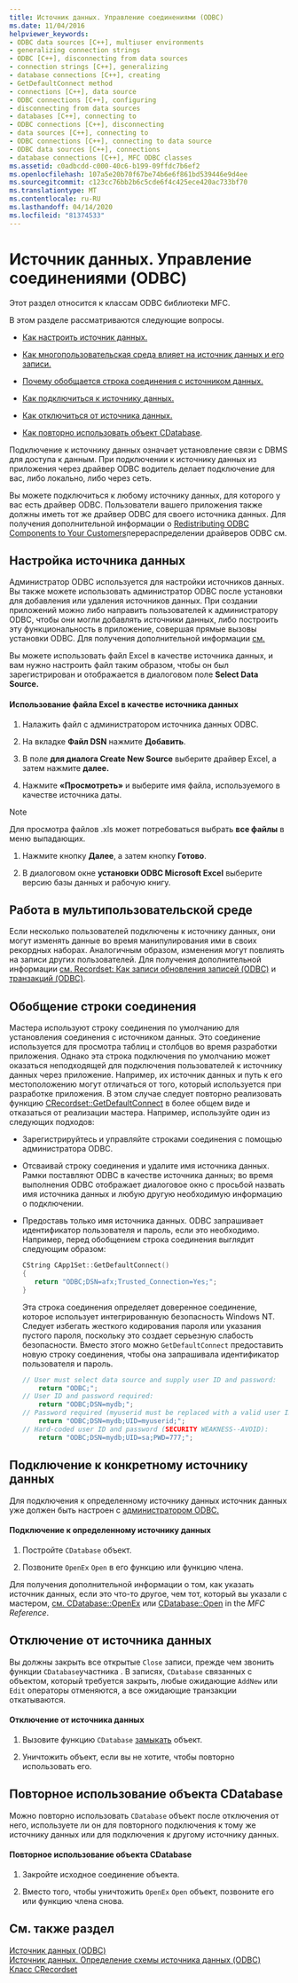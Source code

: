 ```yaml
---
title: Источник данных. Управление соединениями (ODBC)
ms.date: 11/04/2016
helpviewer_keywords:
- ODBC data sources [C++], multiuser environments
- generalizing connection strings
- ODBC [C++], disconnecting from data sources
- connection strings [C++], generalizing
- database connections [C++], creating
- GetDefaultConnect method
- connections [C++], data source
- ODBC connections [C++], configuring
- disconnecting from data sources
- databases [C++], connecting to
- ODBC connections [C++], disconnecting
- data sources [C++], connecting to
- ODBC connections [C++], connecting to data source
- ODBC data sources [C++], connections
- database connections [C++], MFC ODBC classes
ms.assetid: c0adbcdd-c000-40c6-b199-09ffdc7b6ef2
ms.openlocfilehash: 107a5e20b70f67be74b6e6f861bd539446e9d4ee
ms.sourcegitcommit: c123cc76bb2b6c5cde6f4c425ece420ac733bf70
ms.translationtype: MT
ms.contentlocale: ru-RU
ms.lasthandoff: 04/14/2020
ms.locfileid: "81374533"
---
```

# <a name="data-source-managing-connections-odbc"></a>Источник данных. Управление соединениями (ODBC)

Этот раздел относится к классам ODBC библиотеки MFC.

В этом разделе рассматриваются следующие вопросы.

- [Как настроить источник данных.](#_core_configuring_a_data_source)

- [Как многопользовательская среда влияет на источник данных и его записи.](#_core_working_in_a_multiuser_environment)

- [Почему обобщается строка соединения с источником данных.](#_core_generalizing_the_connection_string)

- [Как подключиться к источнику данных.](#_core_connecting_to_a_specific_data_source)

- [Как отключиться от источника данных.](#_core_disconnecting_from_a_data_source)

- [Как повторно использовать объект CDatabase](#_core_reusing_a_cdatabase_object).

Подключение к источнику данных означает установление связи с DBMS для доступа к данным. При подключении к источнику данных из приложения через драйвер ODBC водитель делает подключение для вас, либо локально, либо через сеть.

Вы можете подключиться к любому источнику данных, для которого у вас есть драйвер ODBC. Пользователи вашего приложения также должны иметь тот же драйвер ODBC для своего источника данных. Для получения дополнительной информации о [Redistributing ODBC Components to Your Customers](../../data/odbc/redistributing-odbc-components-to-your-customers.md)перераспределении драйверов ODBC см.

## <a name="configuring-a-data-source"></a><a name="_core_configuring_a_data_source"></a>Настройка источника данных

Администратор ODBC используется для настройки источников данных. Вы также можете использовать администратор ODBC после установки для добавления или удаления источников данных. При создании приложений можно либо направить пользователей к администратору ODBC, чтобы они могли добавлять источники данных, либо построить эту функциональность в приложение, совершая прямые вызовы установки ODBC. Для получения дополнительной информации [см.](../../data/odbc/odbc-administrator.md)

Вы можете использовать файл Excel в качестве источника данных, и вам нужно настроить файл таким образом, чтобы он был зарегистрирован и отображается в диалоговом поле **Select Data Source.**

#### <a name="to-use-an-excel-file-as-a-data-source"></a>Использование файла Excel в качестве источника данных

1. Налажить файл с администратором источника данных ODBC.

1. На вкладке **Файл DSN** нажмите **Добавить**.

1. В поле **для диалога Create New Source** выберите драйвер Excel, а затем нажмите **далее.**

1. Нажмите **«Просмотреть»** и выберите имя файла, используемого в качестве источника даты.

> [!NOTE]
> Для просмотра файлов .xls может потребоваться выбрать **все файлы** в меню выпадающих.

1. Нажмите кнопку **Далее**, а затем кнопку **Готово**.

1. В диалоговом окне **установки ODBC Microsoft Excel** выберите версию базы данных и рабочую книгу.

## <a name="working-in-a-multiuser-environment"></a><a name="_core_working_in_a_multiuser_environment"></a>Работа в мультипользовательской среде

Если несколько пользователей подключены к источнику данных, они могут изменять данные во время манипулирования ими в своих рекордных наборах. Аналогичным образом, изменения могут повлиять на записи других пользователей. Для получения дополнительной информации [см. Recordset: Как записи обновления записей (ODBC)](../../data/odbc/recordset-how-recordsets-update-records-odbc.md) и [транзакций (ODBC)](../../data/odbc/transaction-odbc.md).

## <a name="generalizing-the-connection-string"></a><a name="_core_generalizing_the_connection_string"></a>Обобщение строки соединения

Мастера используют строку соединения по умолчанию для установления соединения с источником данных. Это соединение используется для просмотра таблиц и столбцов во время разработки приложения. Однако эта строка подключения по умолчанию может оказаться неподходящей для подключения пользователей к источнику данных через приложение. Например, их источник данных и путь к его местоположению могут отличаться от того, который используется при разработке приложения. В этом случае следует повторно реализовать функцию [CRecordset::GetDefaultConnect](../../mfc/reference/crecordset-class.md#getdefaultconnect) в более общем виде и отказаться от реализации мастера. Например, используйте один из следующих подходов:

- Зарегистрируйтесь и управляйте строками соединения с помощью администратора ODBC.

- Отсваивай строку соединения и удалите имя источника данных. Рамки поставляют ODBC в качестве источника данных; во время выполнения ODBC отображает диалоговое окно с просьбой назвать имя источника данных и любую другую необходимую информацию о подключении.

- Предоставь только имя источника данных. ODBC запрашивает идентификатор пользователя и пароль, если это необходимо. Например, перед обобщением строка соединения выглядит следующим образом:

    ```cpp
    CString CApp1Set::GetDefaultConnect()
    {
       return "ODBC;DSN=afx;Trusted_Connection=Yes;";
    }
    ```

   Эта строка соединения определяет доверенное соединение, которое использует интегрированную безопасность Windows NT. Следует избегать жесткого кодирования пароля или указания пустого пароля, поскольку это создает серьезную слабость безопасности. Вместо этого можно `GetDefaultConnect` предоставить новую строку соединения, чтобы она запрашивала идентификатор пользователя и пароль.

    ```cpp
    // User must select data source and supply user ID and password:
        return "ODBC;";
    // User ID and password required:
        return "ODBC;DSN=mydb;";
    // Password required (myuserid must be replaced with a valid user ID):
        return "ODBC;DSN=mydb;UID=myuserid;";
    // Hard-coded user ID and password (SECURITY WEAKNESS--AVOID):
        return "ODBC;DSN=mydb;UID=sa;PWD=777;";
    ```

## <a name="connecting-to-a-specific-data-source"></a><a name="_core_connecting_to_a_specific_data_source"></a>Подключение к конкретному источнику данных

Для подключения к определенному источнику данных источник данных уже должен быть настроен с [администратором ODBC.](../../data/odbc/odbc-administrator.md)

#### <a name="to-connect-to-a-specific-data-source"></a>Подключение к определенному источнику данных

1. Постройте `CDatabase` объект.

1. Позвоните `OpenEx` `Open` в его функцию или функцию члена.

Для получения дополнительной информации о том, как указать источник данных, если это что-то другое, чем тот, который вы указали с мастером, [см. CDatabase::OpenEx](../../mfc/reference/cdatabase-class.md#openex) или [CDatabase::Open](../../mfc/reference/cdatabase-class.md#open) in the *MFC Reference*.

## <a name="disconnecting-from-a-data-source"></a><a name="_core_disconnecting_from_a_data_source"></a>Отключение от источника данных

Вы должны закрыть все открытые `Close` записи, прежде чем звонить функции `CDatabase`участника . В записях, `CDatabase` связанных с объектом, который требуется закрыть, любые ожидающие `AddNew` или `Edit` операторы отменяются, а все ожидающие транзакции откатываются.

#### <a name="to-disconnect-from-a-data-source"></a>Отключение от источника данных

1. Вызовите функцию `CDatabase` [замыкать](../../mfc/reference/cdatabase-class.md#close) объект.

1. Уничтожить объект, если вы не хотите, чтобы повторно использовать его.

## <a name="reusing-a-cdatabase-object"></a><a name="_core_reusing_a_cdatabase_object"></a>Повторное использование объекта CDatabase

Можно повторно использовать `CDatabase` объект после отключения от него, используете ли он для повторного подключения к тому же источнику данных или для подключения к другому источнику данных.

#### <a name="to-reuse-a-cdatabase-object"></a>Повторное использование объекта CDatabase

1. Закройте исходное соединение объекта.

1. Вместо того, чтобы уничтожить `OpenEx` `Open` объект, позвоните его или функцию члена снова.

## <a name="see-also"></a>См. также раздел

[Источник данных (ODBC)](../../data/odbc/data-source-odbc.md)<br/>
[Источник данных. Определение схемы источника данных (ODBC)](../../data/odbc/data-source-determining-the-schema-of-the-data-source-odbc.md)<br/>
[Класс CRecordset](../../mfc/reference/crecordset-class.md)
